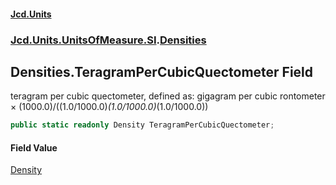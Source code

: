 #### [Jcd.Units](index.md 'index')
### [Jcd.Units.UnitsOfMeasure.SI](Jcd.Units.UnitsOfMeasure.SI.md 'Jcd.Units.UnitsOfMeasure.SI').[Densities](Densities.md 'Jcd.Units.UnitsOfMeasure.SI.Densities')

## Densities.TeragramPerCubicQuectometer Field

teragram per cubic quectometer, defined as: gigagram per cubic rontometer × (1000.0)/((1.0/1000.0)*(1.0/1000.0)*(1.0/1000.0))

```csharp
public static readonly Density TeragramPerCubicQuectometer;
```

#### Field Value
[Density](Density.md 'Jcd.Units.UnitTypes.Density')